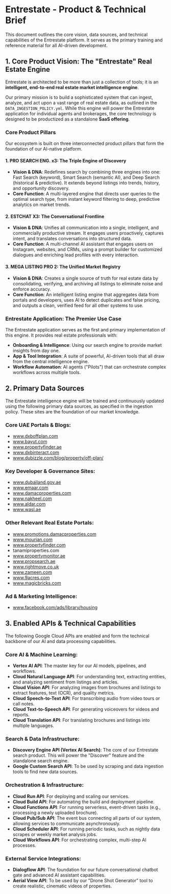 # Entrestate - Product & Technical Brief

This document outlines the core vision, data sources, and technical capabilities of the Entrestate platform. It serves as the primary training and reference material for all AI-driven development.

## 1. Core Product Vision: The "Entrestate" Real Estate Engine

Entrestate is architected to be more than just a collection of tools; it is an **intelligent, end-to-end real estate market intelligence engine**.

Our primary mission is to build a sophisticated system that can ingest, analyze, and act upon a vast range of real estate data, as outlined in the `DATA_INGESTION_POLICY.yml`. While this engine will power the Entrestate application for individual agents and brokerages, the core technology is designed to be productized as a standalone **SaaS offering**.

### Core Product Pillars

Our ecosystem is built on three interconnected product pillars that form the foundation of our AI-native platform.

#### 1. PRO SEARCH ENG. x3: The Triple Engine of Discovery
-   **Vision & DNA**: Redefines search by combining three engines into one: Fast Search (keyword), Smart Search (semantic AI), and Deep Search (historical & predictive). It extends beyond listings into trends, history, and opportunity discovery.
-   **Core Function**: A multi-layered engine that directs user queries to the optimal search type, from instant keyword filtering to deep, predictive analytics on market trends.

#### 2. ESTCHAT X3: The Conversational Frontline
-   **Vision & DNA**: Unifies all communication into a single, intelligent, and commercially productive stream. It engages users proactively, captures intent, and translates conversations into structured data.
-   **Core Function**: A multi-channel AI assistant that engages users on Instagram, websites, and CRMs, using a prompt builder for customized dialogues and enriching lead profiles with every interaction.

#### 3. MEGA LISTING PRO 2: The Unified Market Registry
-   **Vision & DNA**: Creates a single source of truth for real estate data by consolidating, verifying, and archiving all listings to eliminate noise and enforce accuracy.
-   **Core Function**: An intelligent listing engine that aggregates data from portals and developers, uses AI to detect duplicates and false pricing, and outputs a clean, verified feed for all other systems to use.


### Entrestate Application: The Premier Use Case

The Entrestate application serves as the first and primary implementation of this engine. It provides real estate professionals with:
- **Onboarding & Intelligence**: Using our search engine to provide market insights from day one.
- **App & Tool Integration**: A suite of powerful, AI-driven tools that all draw from the central intelligence engine.
- **Workflow Automation**: AI agents ("Pilots") that can orchestrate complex workflows across multiple tools.

## 2. Primary Data Sources

The Entrestate intelligence engine will be trained and continuously updated using the following primary data sources, as specified in the ingestion policy. These sites are the foundation of our market knowledge.

### Core UAE Portals & Blogs:
- www.dxboffplan.com
- www.bayut.com
- www.propertyfinder.ae
- www.dxbinteract.com
- www.dubizzle.com/blog/property/off-plan/

### Key Developer & Governance Sites:
- www.dubailand.gov.ae
- www.emaar.com
- www.damacproperties.com
- www.nakheel.com
- www.aldar.com
- www.wasl.ae

### Other Relevant Real Estate Portals:
- www.promotions.damacproperties.com
- www.mourjan.com
- www.propertyfinder.com
- tanamiproperties.com
- www.propertymonitor.ae
- www.propsearch.ae
- www.rightmove.co.uk
- www.zameen.com
- www.9acres.com
- www.magicbricks.com

### Ad & Marketing Intelligence:
- www.facebook.com/ads/library/housing

## 3. Enabled APIs & Technical Capabilities

The following Google Cloud APIs are enabled and form the technical backbone of our AI and data processing capabilities.

### Core AI & Machine Learning:
- **Vertex AI API**: The master key for our AI models, pipelines, and workflows.
- **Cloud Natural Language API**: For understanding text, extracting entities, and analyzing sentiment from listings and articles.
- **Cloud Vision API**: For analyzing images from brochures and listings to extract features, text (OCR), and quality metrics.
- **Cloud Speech-to-Text API**: For transcribing audio from video tours or call notes.
- **Cloud Text-to-Speech API**: For generating voiceovers for videos and reports.
- **Cloud Translation API**: For translating brochures and listings into multiple languages.

### Search & Data Infrastructure:
- **Discovery Engine API (Vertex AI Search)**: The core of our Entrestate search product. This will power the "Discover" feature and the standalone search engine.
- **Google Custom Search API**: To be used by scraping and data ingestion tools to find new data sources.

### Orchestration & Infrastructure:
- **Cloud Run API**: For deploying and scaling our services.
- **Cloud Build API**: For automating the build and deployment pipeline.
- **Cloud Functions API**: For running serverless, event-driven tasks (e.g., processing a newly uploaded brochure).
- **Cloud Pub/Sub API**: The event bus connecting all parts of our system, allowing services to communicate asynchronously.
- **Cloud Scheduler API**: For running periodic tasks, such as nightly data scrapes or weekly market analysis jobs.
- **Cloud Workflows API**: For orchestrating complex, multi-step AI processes.

### External Service Integrations:
- **Dialogflow API**: The foundation for our future conversational chatbot gate and advanced AI assistant capabilities.
- **Aerial View API**: To be used by our "Drone Shot Generator" tool to create realistic, cinematic videos of properties.
